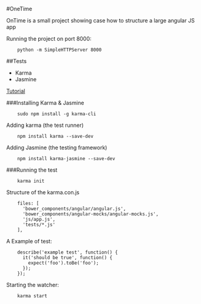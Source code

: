 #OneTime

OnTime is a small project showing case how to structure a large angular JS app

Running the project on port 8000:

		python -m SimpleHTTPServer 8000


##Tests
- Karma
- Jasmine

[Tutorial](http://ericnish.io/blog/set-up-jasmine-and-karma-for-angularjs/)

###Installing Karma & Jasmine

		sudo npm install -g karma-cli

Adding karma (the test runner)

		npm install karma --save-dev

Adding Jasmine (the testing framework)

		npm install karma-jasmine --save-dev


###Running the test

		karma init

Structure of the karma.con.js

		files: [
		  'bower_components/angular/angular.js',
		  'bower_components/angular-mocks/angular-mocks.js',
		  'js/app.js',
		  'tests/*.js'
		],

A Example of test:

		describe('example test', function() {
		  it('should be true', function() {
		    expect('foo').toBe('foo');
		  });
		});

Starting the watcher:

		karma start
